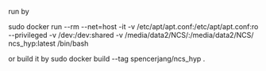 run by 

sudo docker run --rm --net=host -it -v /etc/apt/apt.conf:/etc/apt/apt.conf:ro --privileged -v /dev:/dev:shared -v /media/data2/NCS/:/media/data2/NCS/ ncs_hyp:latest /bin/bash 

or build it by
sudo docker build --tag spencerjang/ncs_hyp .

